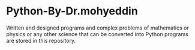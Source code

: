# Python-By-Dr.mohyeddin
Written and designed programs and complex problems of mathematics or physics or any other science that can be converted into Python programs are stored in this repository.
